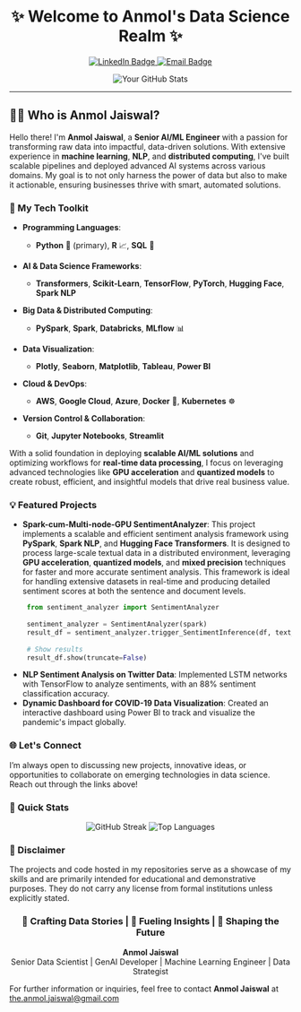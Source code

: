 
<h1 align="center">✨ Welcome to Anmol's Data Science Realm ✨</h1>

<p align="center">
    <a href="https://www.linkedin.com/in/anmol-8756772501/">
        <img src="https://img.shields.io/badge/LinkedIn-blue.svg?style=flat-square&logo=linkedin&labelColor=blue" alt="LinkedIn Badge"/>
    </a>
    <a href="mailto:the.anmol.jaiswal@gmail.com">
        <img src="https://img.shields.io/badge/Email-D14836?style=flat-square&logo=gmail&logoColor=white" alt="Email Badge"/>
    </a>
</p>

<p align="center">
    <img src="https://github-readme-stats.vercel.app/api?username=anmolg1997&show_icons=true&theme=radical" alt="Your GitHub Stats"/>
</p>

---

## 👨‍💻 Who is Anmol Jaiswal?

Hello there! I'm **Anmol Jaiswal**, a **Senior AI/ML Engineer** with a passion for transforming raw data into impactful, data-driven solutions. With extensive experience in **machine learning**, **NLP**, and **distributed computing**, I've built scalable pipelines and deployed advanced AI systems across various domains. My goal is to not only harness the power of data but also to make it actionable, ensuring businesses thrive with smart, automated solutions.

### 🔧 My Tech Toolkit

- **Programming Languages**: 
  - **Python** 🐍 (primary), **R** 📈, **SQL** 💾
  
- **AI & Data Science Frameworks**:
  - **Transformers**, **Scikit-Learn**, **TensorFlow**, **PyTorch**, **Hugging Face**, **Spark NLP**
  
- **Big Data & Distributed Computing**:
  - **PySpark**, **Spark**, **Databricks**, **MLflow** 📊

- **Data Visualization**:
  - **Plotly**, **Seaborn**, **Matplotlib**, **Tableau**, **Power BI**
  
- **Cloud & DevOps**:
  - **AWS**, **Google Cloud**, **Azure**, **Docker** 🐳, **Kubernetes** ☸️

- **Version Control & Collaboration**:
  - **Git**, **Jupyter Notebooks**, **Streamlit**

With a solid foundation in deploying **scalable AI/ML solutions** and optimizing workflows for **real-time data processing**, I focus on leveraging advanced technologies like **GPU acceleration** and **quantized models** to create robust, efficient, and insightful models that drive real business value.

### 💡 Featured Projects

- **Spark-cum-Multi-node-GPU SentimentAnalyzer**: This project implements a scalable and efficient sentiment analysis framework using **PySpark**, **Spark NLP**, and **Hugging Face Transformers**. It is designed to process large-scale textual data in a distributed environment, leveraging **GPU acceleration**, **quantized models**, and **mixed precision** techniques for faster and more accurate sentiment analysis. This framework is ideal for handling extensive datasets in real-time and producing detailed sentiment scores at both the sentence and document levels.
  ```python
   from sentiment_analyzer import SentimentAnalyzer
   
   sentiment_analyzer = SentimentAnalyzer(spark)
   result_df = sentiment_analyzer.trigger_SentimentInference(df, text_column="text", sentParse=True)
   
   # Show results
   result_df.show(truncate=False)
  ```
- **NLP Sentiment Analysis on Twitter Data**: Implemented LSTM networks with TensorFlow to analyze sentiments, with an 88% sentiment classification accuracy.
- **Dynamic Dashboard for COVID-19 Data Visualization**: Created an interactive dashboard using Power BI to track and visualize the pandemic's impact globally.

### 🌐 Let's Connect

I’m always open to discussing new projects, innovative ideas, or opportunities to collaborate on emerging technologies in data science. Reach out through the links above!

### 🚀 Quick Stats

<p align="center">
    <img src="https://github-readme-streak-stats.herokuapp.com/?user=anmolg1997&theme=dark" alt="GitHub Streak"/>
    <img src="https://github-readme-stats.vercel.app/api/top-langs/?username=anmolg1997&layout=compact&theme=vision-friendly-dark" alt="Top Languages"/>
</p>

### 📜 Disclaimer

The projects and code hosted in my repositories serve as a showcase of my skills and are primarily intended for educational and demonstrative purposes. They do not carry any license from formal institutions unless explicitly stated.

<h3 align="center">💼 Crafting Data Stories | 🚀 Fueling Insights | 🌟 Shaping the Future</h3>

<p align="center">
    <b>Anmol Jaiswal</b><br>
    Senior Data Scientist | GenAI Developer | Machine Learning Engineer | Data Strategist
</p>

For further information or inquiries, feel free to contact **Anmol Jaiswal** at the.anmol.jaiswal@gmail.com

